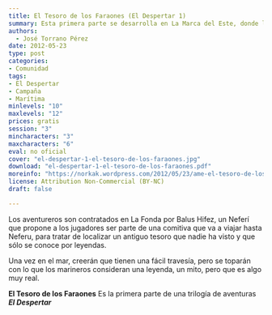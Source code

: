 ```yaml
---
title: El Tesoro de los Faraones (El Despertar 1)
summary: Esta primera parte se desarrolla en La Marca del Este, donde los aventureros serán contratados por el antiguo secretario de un Barón de Robleda, para que le ayuden a encontrar un Tesoro oculto en tierras Neferís.
authors:
  - José Torrano Pérez
date: 2012-05-23
type: post
categories:
- Comunidad
tags:
- El Despertar
- Campaña
- Marítima
minlevels: "10"
maxlevels: "12"
prices: gratis
session: "3"
mincharacters: "3"
maxcharacters: "6"
eval: no oficial
cover: "el-despertar-1-el-tesoro-de-los-faraones.jpg"
download: "el-despertar-1-el-tesoro-de-los-faraones.pdf"
moreinfo: "https://norkak.wordpress.com/2012/05/23/ame-el-tesoro-de-los-faraones/"
license: Attribution Non-Commercial (BY-NC)
draft: false

---
```


Los aventureros son contratados en La Fonda por Balus Hifez, un Neferí que propone a los jugadores ser parte de una comitiva que va a viajar hasta Neferu, para tratar de localizar un antiguo tesoro que nadie ha visto y que sólo se conoce por leyendas.

Una vez en el mar, creerán que tienen una fácil travesía, pero se toparán con lo que los marineros consideran una leyenda, un mito, pero que es algo muy real.


**El Tesoro de los Faraones** Es la primera parte de una trilogía de aventuras ***El Despertar***

